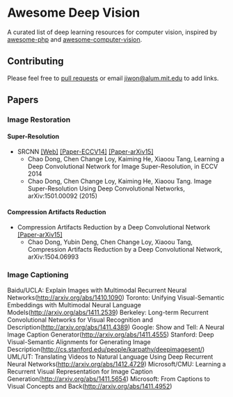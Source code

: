# Awesome Deep Vision
A curated list of deep learning resources for computer vision, inspired by [awesome-php](https://github.com/ziadoz/awesome-php) and [awesome-computer-vision](https://github.com/jbhuang0604/awesome-computer-vision).

## Contributing
Please feel free to [pull requests](https://github.com/kjw0612/awesome-deep-vision/pulls) or email jiwon@alum.mit.edu to add links.

## Papers

### Image Restoration
#### Super-Resolution
 * SRCNN [[Web]](http://mmlab.ie.cuhk.edu.hk/projects/SRCNN.html) [[Paper-ECCV14]](http://personal.ie.cuhk.edu.hk/~ccloy/files/eccv_2014_deepresolution.pdf) [[Paper-arXiv15]](http://arxiv.org/pdf/1501.00092v1.pdf)
    * Chao Dong, Chen Change Loy, Kaiming He, Xiaoou Tang, Learning a Deep Convolutional Network for Image Super-Resolution, in ECCV 2014
    * Chao Dong, Chen Change Loy, Kaiming He, Xiaoou Tang. Image Super-Resolution Using Deep Convolutional Networks, arXiv:1501.00092 (2015)

#### Compression Artifacts Reduction
  * Compression Artifacts Reduction by a Deep Convolutional Network [[Paper-arXiv15]](http://arxiv.org/pdf/1504.06993v1)
    * Chao Dong, Yubin Deng, Chen Change Loy, Xiaoou Tang, Compression Artifacts Reduction by a Deep Convolutional Network, arXiv:1504.06993

### Image Captioning 
Baidu/UCLA: Explain Images with Multimodal Recurrent Neural Networks(http://arxiv.org/abs/1410.1090)
Toronto: Unifying Visual-Semantic Embeddings with Multimodal Neural Language Models(http://arxiv.org/abs/1411.2539)
Berkeley: Long-term Recurrent Convolutional Networks for Visual Recognition and Description(http://arxiv.org/abs/1411.4389)
Google: Show and Tell: A Neural Image Caption Generator(http://arxiv.org/abs/1411.4555)
Stanford: Deep Visual-Semantic Alignments for Generating Image Description(http://cs.stanford.edu/people/karpathy/deepimagesent/)
UML/UT:  Translating Videos to Natural Language Using Deep Recurrent Neural Networks(http://arxiv.org/abs/1412.4729)
Microsoft/CMU:  Learning a Recurrent Visual Representation for Image Caption Generation(http://arxiv.org/abs/1411.5654)
Microsoft:  From Captions to Visual Concepts and Back(http://arxiv.org/abs/1411.4952)
